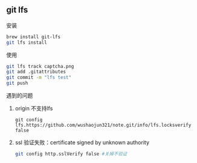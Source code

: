 ## git lfs

安装

```bash
brew install git-lfs
git lfs install
```

使用

```bash
git lfs track captcha.png
git add .gitattributes
git commit -m "lfs test"
git push
```

遇到的问题

1. origin 不支持lfs

   ```
   git config lfs.https://github.com/wushaojun321/note.git/info/lfs.locksverify false
   ```

2. ssl 验证失败：certificate signed by unknown authority

   ```bash
   git config http.sslVerify false #关掉不验证
   ```

   